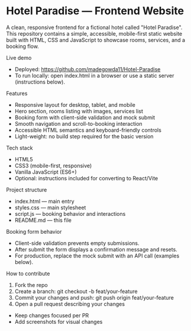 # Hotel Paradise — Frontend Website

A clean, responsive frontend for a fictional hotel called "Hotel Paradise". This repository contains a simple, accessible, mobile-first static website built with HTML, CSS and JavaScript to showcase rooms, services, and a booking flow.

Live demo
- Deployed: https://github.com/madegowda11/Hotel-Paradise 
- To run locally: open index.html in a browser or use a static server (instructions below).

Features
- Responsive layout for desktop, tablet, and mobile
- Hero section, rooms listing with images, services list
- Booking form with client-side validation and mock submit
- Smooth navigation and scroll-to-booking interaction
- Accessible HTML semantics and keyboard-friendly controls
- Light-weight: no build step required for the basic version

Tech stack
- HTML5
- CSS3 (mobile-first, responsive)
- Vanilla JavaScript (ES6+)
- Optional: instructions included for converting to React/Vite

Project structure
- index.html — main entry
- styles.css — main stylesheet
- script.js — booking behavior and interactions
- README.md — this file

Booking form behavior
- Client-side validation prevents empty submissions.
- After submit the form displays a confirmation message and resets.
- For production, replace the mock submit with an API call (examples below).

How to contribute
1. Fork the repo
2. Create a branch: git checkout -b feat/your-feature
3. Commit your changes and push: git push origin feat/your-feature
4. Open a pull request describing your changes
- Keep changes focused per PR
- Add screenshots for visual changes
